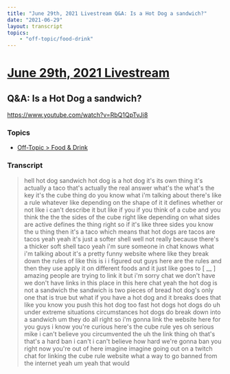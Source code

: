 ```yaml
---
title: "June 29th, 2021 Livestream Q&A: Is a Hot Dog a sandwich?"
date: "2021-06-29"
layout: transcript
topics:
    - "off-topic/food-drink"
---
```

# [June 29th, 2021 Livestream](../2021-06-29.md)
## Q&A: Is a Hot Dog a sandwich?
https://www.youtube.com/watch?v=RbQ1QpTvJi8

### Topics
* [Off-Topic > Food & Drink](../topics/off-topic/food-drink.md)

### Transcript

> hell hot dog sandwich hot dog is a hot dog it's its own thing it's actually a taco that's actually the real answer what's the what's the key it's the cube thing do you know what i'm talking about there's like a rule whatever like depending on the shape of it it defines whether or not like i can't describe it but like if you if you think of a cube and you think the the the sides of the cube right like depending on what sides are active defines the thing right so if it's like three sides you know the u thing then it's a taco which means that hot dogs are tacos are tacos yeah yeah it's just a softer shell well not really because there's a thicker soft shell taco yeah i'm sure someone in chat knows what i'm talking about it's a pretty funny website where like they break down the rules of like this is i i figured out guys here are the rules and then they use apply it on different foods and it just like goes to [ __ ] amazing people are trying to link it but i'm sorry chat we don't have we don't have links in this place in this here chat yeah the hot dog is not a sandwich the sandwich is two pieces of bread hot dog's only one that is true but what if you have a hot dog and it breaks does that like you know you push this hot dog too fast hot dogs hot dogs do uh under extreme situations circumstances hot dogs do break down into a sandwich um they do all right so i'm gonna link the website here for you guys i know you're curious here's the cube rule yes oh serious mike i can't believe you circumvented the uh the link thing oh that's that's a hard ban i can't i can't believe how hard we're gonna ban you right now you're out of here imagine imagine going out on a twitch chat for linking the cube rule website what a way to go banned from the internet yeah um yeah that would
